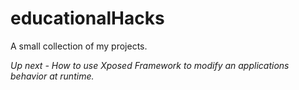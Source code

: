 # educationalHacks
A small collection of my projects.

*Up next - How to use Xposed Framework to modify an applications behavior at runtime.*
